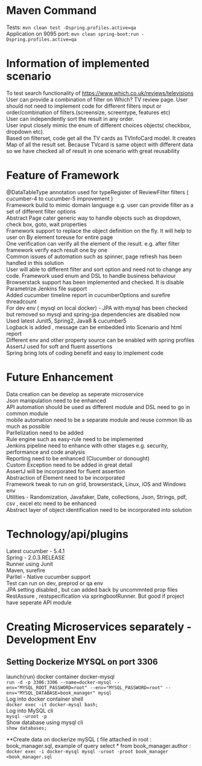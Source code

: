 # Maven Command 
Tests: `mvn clean test -Dspring.profiles.active=qa` <br />
Application on 9095 port: `mvn clean spring-boot:run -Dspring.profiles.active=qa`

# Information of implemented scenario
To test search functionality of https://www.which.co.uk/reviews/televisions
User can provide a combination of filter on Which? TV review page. User should not need to implement code for different filters input or order/combination of filters.(screensize, screentype, features etc) <br />
User can independently sort the result in any order. <br />
User input closely mimic the enum of different choices objects( checkbox, dropdown etc).<br />
Based on filterset, code get all the TV cards as TVInfoCard model. It creates Map of all the result set. Because TVcard is same object with different data so we have checked all of result in one scenario with great reusability<br />

# Feature of Framework
@DataTableType annotation used for typeRegister of ReviewFilter filters ( cucumber-4 to cucumber-5 improvement ) <br />
Framework build to mimic domain language e.g. user can provide filter as a set of different filter options <br/>
Abstract Page cater generic way to handle objects such as dropdown, check box, goto, wait properties <br />
Framework support to replace the object definition on the fly. It will help to user on By element toreuse for entire page <br/>
One verification can verify all the element of the result. e.g. after filter framework verify each result one by one <br/>
Common issues of automation such as spinner, page refresh has been handled in this solution <br />
User will able to different filter and sort option and need not to change any code. Framework used enum and DSL to handle business behaviour <br />
Browserstack support has been implemented and checked. It is disable <br />
Parametrize Jenkins file support <br />
Added cucumber timeline report in cucumberOptions and surefire threadcount<br />
For dev env ( mysql on local docker) - JPA with mysql has been checked but removed so mysql and spring-jpa dependencies are disabled now <br/>
Used latest Junit5, Spring2, Java8 & cucumber5 <br />
Logback is added , message can be embedded into Scenario and html report <br />
Different env and other property source can be enabled with spring profiles <br />
AssertJ used for soft and fluent assertions <br />
Spring bring lots of coding benefit and easy to implement code<br />


# Future Enhancement
Data creation can be develop as seperate microservice<br />
Json manipulation need to be enhanced<br />
API automation should be used as different module and DSL need to go in common module <br/>
mobile automation need to be a separate module and reuse common lib as much as possible <br />
Parllelization need to be added <br />
Rule engine such as easy-rule need to be implemented <br />
Jenkins pipeline need to enhance with other stages e.g. security, performance and code analysis <br />
Reporting need to be enhanced (Clucumber or donought) <br />
Custom Exception need to be added in great detail <br />
AssertJ will be incorporated for fluent assertion <br />
Abstraction of Element need to be incorporated <br />
Framework tweak to run on grid, browserstack, Linux, iOS and Windows env <br />
Utilities - Randomization, Javafaker, Date, collections, Json, Strings, pdf, csv , excel etc need to be enhanced <br />
Abstract layer of object identification need to be incorporated into solution <br />



# Technology/api/plugins<br />

Latest cucumber - 5.4.1<br />
Spring - 2.0.3.RELEASE<br />
Runner using Junit<br />
Maven, surefire<br />
Parllel - Native cucumber support<br />
Test can run on dev, preprod or qa env<br />
JPA setting disabled , but can added back by uncommnted prop files<br />
RestAssure , restspecification via springbootRunner. But good if project have seperate API module<br />


# Creating Microservices separately - Development Env <br />
## Setting Dockerize MYSQL on port 3306<br />
launch(run) docker container docker-mysql <br />
`run -d -p 3306:3306 --name=docker-mysql --env="MYSQL_ROOT_PASSWORD=root" --env="MYSQL_PASSWORD=root" --env="MYSQL_DATABASE=book_manager" mysql` <br />
Log into docker container shell <br />
`docker exec -it docker-mysql bash;`<br />
Log into MySQL cli<br />
`mysql -uroot -p`<br />
Show database using mysql cli<br />
`show databases;`<br />

**Create data on dockerize mySQL ( file attached in root : book_manager.sql, example of query select * from book_manager.author :<br />
`docker exec -i docker-mysql mysql -uroot -proot book_manager <book_manager.sql`<br />

 
